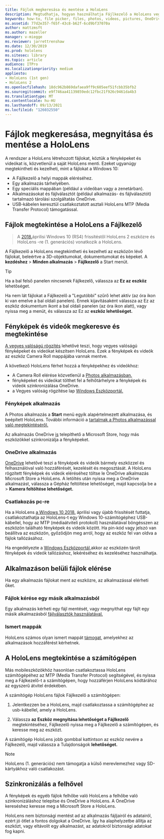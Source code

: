 ```yaml
---
title: Fájlok megkeresása és mentése a HoloLens
description: Megtudhatja, hogyan használhatja Fájlkezelő a HoloLens vegyes valóságú eszközön lévő fájlok megnyitásához, megtekintéséhez és kezeléséhez.
keywords: how-to, file picker, files, photos, videos, pictures, OneDrive, storage, file explorer, hololens
ms.assetid: 77d2e357-f65f-43c8-b62f-6cd9bf37070a
author: mattzmsft
ms.author: mazeller
manager: v-miegge
ms.reviewer: jarrettrenshaw
ms.date: 12/30/2019
ms.prod: hololens
ms.sitesec: library
ms.topic: article
audience: ITPro
ms.localizationpriority: medium
appliesto:
- HoloLens (1st gen)
- HoloLens 2
ms.openlocfilehash: 18dc962b869dafaea9ff9c605eef51fcbb35bfb2
ms.sourcegitcommit: e9f746aa41139859edc12fbc21f926c9461da4b3
ms.translationtype: MT
ms.contentlocale: hu-HU
ms.lasthandoff: 09/13/2021
ms.locfileid: "126032550"
---
```

# <a name="find-open-and-save-files-on-hololens"></a>Fájlok megkeresása, megnyitása és mentése a HoloLens

A rendszer a HoloLens létrehozott fájlokat, köztük a fényképeket és videókat is, közvetlenül a saját HoloLens menti. Ezeket ugyanúgy megtekintheti és kezelheti, mint a fájlokat a Windows 10:

- A Fájlkezelő a helyi mappák eléréséhez.
- Egy alkalmazás tárhelyében.
- Egy speciális mappában (például a videóban vagy a zenetárban).
- Alkalmazásokat és fájlválasztót (például alkalmazás- és fájlválasztót) tartalmazó tárolási szolgáltatás OneDrive.
- USB-kábelen keresztül csatlakoztatott asztali HoloLens MTP (Media Transfer Protocol) támogatással.

## <a name="view-files-on-hololens-using-file-explorer"></a>Fájlok megtekintése a HoloLens a Fájlkezelő

> A [2018.](/windows/mixed-reality/release-notes-april-2018)áprilisi Windows 10 (RS4) frissítéstől HoloLens 2 eszközre és HoloLens -re (1. generációs) vonatkozik a HoloLens.

A Fájlkezelő a HoloLens megtekintheti és kezelheti az eszközön lévő fájlokat, beleértve a 3D-objektumokat, dokumentumokat és képeket. A **kezdéshez**   >  **Minden alkalmazás**   >  **Fájlkezelő** a Start menüt.

> [!TIP]
> Ha a bal felső panelen nincsenek Fájlkezelő, válassza az **Ez az eszköz** lehetőséget.

Ha nem lát fájlokat a Fájlkezelő a "Legutóbbi" szűrő lehet aktív (az óra ikon ki van emelve a bal oldali panelen). Ennek kijavításaként  válassza az Ez az eszköz dokumentum ikont a bal oldali panelen (az óra ikon alatt), vagy nyissa meg a menüt, és válassza az Ez az **eszköz lehetőséget.**

## <a name="find-and-view-your-photos-and-videos"></a>Fényképek és videók megkeresve és megtekintése

[A vegyes valóságú rögzítés](holographic-photos-and-videos.md) lehetővé teszi, hogy vegyes valóságú fényképeket és videókat készítsen HoloLens.  Ezek a fényképek és videók az eszköz Camera Roll mappájába vannak mentve.

A következő HoloLens férhet hozzá a fényképekhez és videókhoz:

- A Camera Roll elérése közvetlenül a [Photos alkalmazásban.](holographic-photos-and-videos.md)
- fényképeket és videókat tölthet fel a felhőtárhelyre a fényképek és videók szinkronizálása OneDrive.
- a Vegyes valóság rögzítése lap [Windows Eszközportál.](/windows/mixed-reality/using-the-windows-device-portal#mixed-reality-capture)

### <a name="photos-app"></a>Fényképek alkalmazás

A Photos alkalmazás a **Start** menü egyik alapértelmezett alkalmazása, és beépített HoloLens. További információ a [tartalmak a Photos alkalmazással való megtekintéséről.](holographic-photos-and-videos.md)

Az alkalmazás OneDrive [is](https://www.microsoft.com/p/onedrive/9wzdncrfj1p3) telepíthető a Microsoft Store, hogy más eszközökkel szinkronizálja a fényképeket.

### <a name="onedrive-app"></a>OneDrive alkalmazás

[OneDrive](https://onedrive.live.com/) lehetővé teszi a fényképek és videók bármely eszközzel és felhasználóval való hozzáférését, kezelését és megosztását. A HoloLens rögzített fényképek és videók eléréséhez töltse [](https://www.microsoft.com/p/onedrive/9wzdncrfj1p3) le OneDrive alkalmazás Microsoft Store a HoloLens. A letöltés után nyissa meg a OneDrive alkalmazást, válassza a Gépház feltöltése lehetőséget, majd kapcsolja be a  >   **Kamera feltöltése lehetőséget.**

### <a name="connect-to-a-pc"></a>Csatlakozás pc-re

Ha a HoloLens [a Windows 10 2018.](/windows/mixed-reality/release-notes-april-2018) áprilisi vagy újabb frissítését futtatja, csatlakoztathatja az HoloLens-t egy Windows 10-számítógéphez USB-kábellel, hogy az MTP (médiaátviteli protokoll) használatával böngésszen az eszközön található fényképek és videók között. Ha pin-kód vagy jelszó van beállítva az eszközön, győződjön meg arról, hogy az eszköz fel van oldva a fájlok tallózásához.  

Ha engedélyezte a [Windows Eszközportál,](/windows/mixed-reality/using-the-windows-device-portal)akkor az eszközén tárolt fényképek és videók tallózáshoz, lekéréséhez és kezeléséhez használhatja.

## <a name="access-files-within-an-app"></a>Alkalmazáson belüli fájlok elérése

Ha egy alkalmazás fájlokat ment az eszközre, az alkalmazással elérheti őket.

### <a name="requesting-files-from-another-app"></a>Fájlok kérése egy másik alkalmazásból

Egy alkalmazás kérheti egy fájl mentését, vagy megnyithat egy fájlt egy másik alkalmazásból [fájlválasztók használatával.](/windows/mixed-reality/app-model#file-pickers)

### <a name="known-folders"></a>Ismert mappák

HoloLens számos olyan ismert mappát [támogat,](/windows/mixed-reality/app-model#known-folders) amelyekhez az alkalmazások hozzáférést kérhetnek.

## <a name="view-hololens-files-on-your-pc"></a>A HoloLens megtekintése a számítógépen

Más mobileszközökhöz hasonlóan csatlakoztassa HoloLens számítógépéhez az MTP (Media Transfer Protocol) segítségével, és nyissa meg a Fájlkezelő-t a számítógépen, hogy hozzáférjen HoloLens kódtárához az egyszerű átvitel érdekében.

A számítógép HoloLens fájlok Fájlkezelő a számítógépen:

1. Jelentkezzen be a HoloLens, majd csatlakoztassa a számítógéphez az usb-kábellel, amely a HoloLens.

1. Válassza **az Eszköz megnyitása lehetőséget a Fájlkezelő** megtekintéséhez, Fájlkezelő nyissa meg a Fájlkezelő a számítógépen, és keresse meg az eszközt.

A számítógép HoloLens jobb gombbal kattintson az eszköz nevére a Fájlkezelő, majd válassza a Tulajdonságok **lehetőséget.**

> [!NOTE]
> HoloLens (1. generációs) nem támogatja a külső merevlemezhez vagy SD-kártyákhoz való csatlakozást.

## <a name="sync-to-the-cloud"></a>Szinkronizálás a felhővel

A fényképek és egyéb fájlok felhőbe való HoloLens a felhőbe való szinkronizáláshoz telepítse és OneDrive a HoloLens. A OneDrive kereséshez keresse meg a Microsoft Store a HoloLens.

HoloLens nem biztonsági mentést ad az alkalmazás fájljairól és adatairól, ezért jó ötlet a fontos dolgokat a OneDrive. Így ha alaphelyzetbe állítja az eszközt, vagy eltávolít egy alkalmazást, az adatokról biztonsági adatokat fog kapni.
